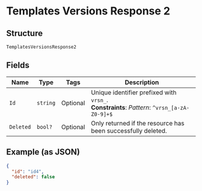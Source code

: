 
# Templates Versions Response 2

## Structure

`TemplatesVersionsResponse2`

## Fields

| Name | Type | Tags | Description |
|  --- | --- | --- | --- |
| `Id` | `string` | Optional | Unique identifier prefixed with `vrsn_`.<br>**Constraints**: *Pattern*: `^vrsn_[a-zA-Z0-9]+$` |
| `Deleted` | `bool?` | Optional | Only returned if the resource has been successfully deleted. |

## Example (as JSON)

```json
{
  "id": "id4",
  "deleted": false
}
```

